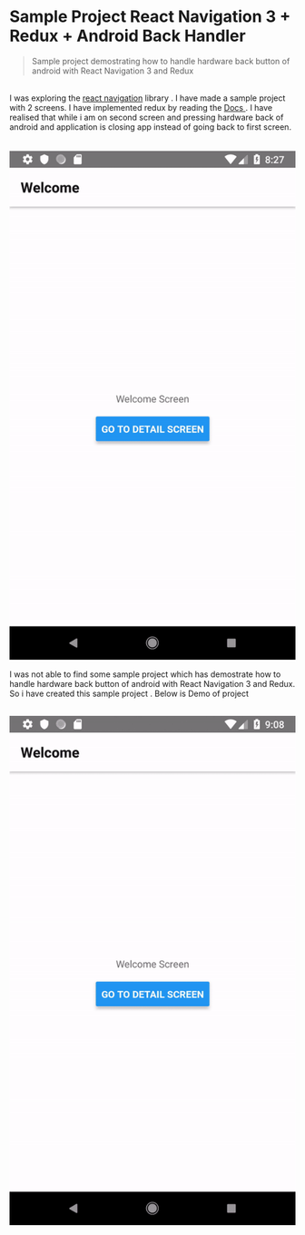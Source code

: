 # Sample Project React Navigation 3 + Redux + Android Back Handler
> Sample project demostrating how to handle hardware back button of android with React Navigation 3 and Redux
<br/>
I was exploring the <a href="https://reactnavigation.org/">react navigation</a> library . I have made a sample project with 2 screens. I have implemented redux by reading the <a href="https://reactnavigation.org/docs/en/redux-integration.html"> Docs </a>.
I have realised that while i am on second screen  and pressing hardware back of android and application is closing app instead of going back to first screen.
<br/>
<br/>
<br/>
<img  src="before_backhandler.gif" >

I was not able to find some sample project which has demostrate  how to handle hardware back button of android with React Navigation 3 and Redux.
So i have created this sample project . Below is Demo of project

<br/>

<img  src="after_backhandler.gif" >
